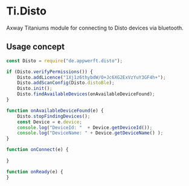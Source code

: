 # Ti.Disto

Axway Titaniums module for connecting to Disto devices via bluetooth.

## Usage concept

```javascript
const Disto = require("de.appwerft.disto");

if (Disto.verifyPermissions()) {
	Disto.addLicence("1Xj1z6thybdW/O+Jc6XG2ExVzYuY3GF4h+");
	Disto.addScanConfig(Disto.distoBle);
	Disto.init();
	Disto.findAvailableDevices(onAvailableDeviceFound);
}

function onAvailableDeviceFound(e) {
	Disto.stopFindingDevices();
	const Device = e.device;
	console.log("DeviceId: "  + Device.getDeviceId());
	console.log("DeviceName: " + Device.getDeviceName()	);
}

function onConnect(e) {
	
}

function onReady(e) {
}

```
